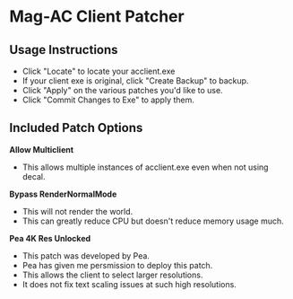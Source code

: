 # Mag-AC Client Patcher

## Usage Instructions
* Click "Locate" to locate your acclient.exe
* If your client exe is original, click "Create Backup" to backup.
* Click "Apply" on the various patches you'd like to use.
* Click "Commit Changes to Exe" to apply them.


## Included Patch Options

**Allow Multiclient**
 * This allows multiple instances of acclient.exe even when not using decal.

**Bypass RenderNormalMode**
 * This will not render the world.
 * This can greatly reduce CPU but doesn't reduce memory usage much.
  
**Pea 4K Res Unlocked**
 * This patch was developed by Pea.
 * Pea has given me persmission to deploy this patch.
 * This allows the client to select larger resolutions.
 * It does not fix text scaling issues at such high resolutions.
